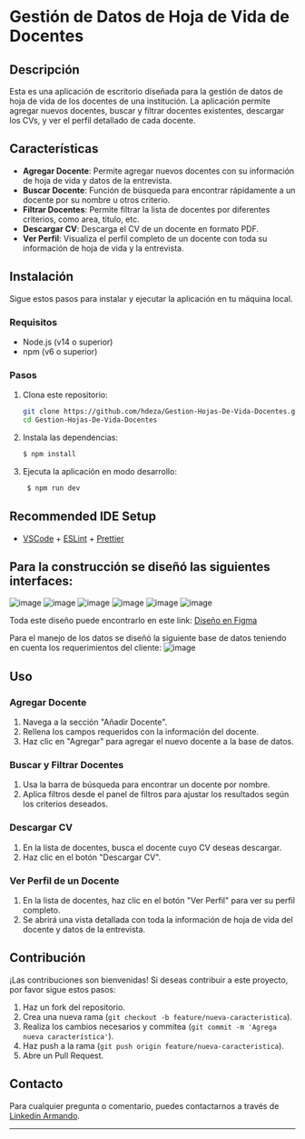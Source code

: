 # Gestión de Datos de Hoja de Vida de Docentes

## Descripción

Esta es una aplicación de escritorio diseñada para la gestión de datos de hoja de vida de los docentes de una institución. La aplicación permite agregar nuevos docentes, buscar y filtrar docentes existentes, descargar los CVs, y ver el perfil detallado de cada docente.

## Características

- **Agregar Docente**: Permite agregar nuevos docentes con su información de hoja de vida y datos de la entrevista.
- **Buscar Docente**: Función de búsqueda para encontrar rápidamente a un docente por su nombre u otros criterio.
- **Filtrar Docentes**: Permite filtrar la lista de docentes por diferentes criterios, como area, titulo, etc.
- **Descargar CV**: Descarga el CV de un docente en formato PDF.
- **Ver Perfil**: Visualiza el perfil completo de un docente con toda su información de hoja de vida y la entrevista.

## Instalación

Sigue estos pasos para instalar y ejecutar la aplicación en tu máquina local.

### Requisitos

- Node.js (v14 o superior)
- npm (v6 o superior)

### Pasos

1. Clona este repositorio:

    ```bash
    git clone https://github.com/hdeza/Gestion-Hojas-De-Vida-Docentes.git
    cd Gestion-Hojas-De-Vida-Docentes
    ```

2. Instala las dependencias:

    ```bash
    $ npm install
    ```

3. Ejecuta la aplicación en modo desarrollo:

   ```bash
    $ npm run dev
    ```

## Recommended IDE Setup

- [VSCode](https://code.visualstudio.com/) + [ESLint](https://marketplace.visualstudio.com/items?itemName=dbaeumer.vscode-eslint) + [Prettier](https://marketplace.visualstudio.com/items?itemName=esbenp.prettier-vscode)

## Para la construcción se diseñó las siguientes interfaces:
![image](https://github.com/user-attachments/assets/aa2b3985-8ac1-4427-9fa8-9cf204620c75)
![image](https://github.com/user-attachments/assets/4f0c0384-9a85-4910-9047-f6ba66ad271a)
![image](https://github.com/user-attachments/assets/b4ad74e5-801f-42a6-b291-55fb4ab9287d)
![image](https://github.com/user-attachments/assets/a624fb05-de43-42bc-ac28-c1c94162299d)
![image](https://github.com/user-attachments/assets/5aa66f7e-85a3-481f-8474-340038ad03f2)
![image](https://github.com/user-attachments/assets/a27b37b8-c3c9-4cbb-b751-9f0a5109999d)

Toda este diseño puede encontrarlo en este link: [Diseño en Figma](https://www.figma.com/design/y6hNEJjOe1plNS2yGqdtPq/hojas-de-vida?node-id=0-1&t=RRxjzfHIJ5P72Ivf-1)

Para el manejo de los datos se diseñó la siguiente base de datos teniendo en cuenta los requerimientos del cliente: 
![image](https://github.com/user-attachments/assets/857b4829-6ca2-4617-9c88-167ef375df2d)

## Uso

### Agregar Docente

1. Navega a la sección "Añadir Docente".
2. Rellena los campos requeridos con la información del docente.
3. Haz clic en "Agregar" para agregar el nuevo docente a la base de datos.

### Buscar y Filtrar Docentes

1. Usa la barra de búsqueda para encontrar un docente por nombre.
2. Aplica filtros desde el panel de filtros para ajustar los resultados según los criterios deseados.

### Descargar CV

1. En la lista de docentes, busca el docente cuyo CV deseas descargar.
2. Haz clic en el botón "Descargar CV".

### Ver Perfil de un Docente

1. En la lista de docentes, haz clic en el botón "Ver Perfil" para ver su perfil completo.
2. Se abrirá una vista detallada con toda la información de hoja de vida del docente y datos de la entrevista.

## Contribución

¡Las contribuciones son bienvenidas! Si deseas contribuir a este proyecto, por favor sigue estos pasos:

1. Haz un fork del repositorio.
2. Crea una nueva rama (`git checkout -b feature/nueva-caracteristica`).
3. Realiza los cambios necesarios y commitea (`git commit -m 'Agrega nueva característica'`).
4. Haz push a la rama (`git push origin feature/nueva-caracteristica`).
5. Abre un Pull Request.

## Contacto

Para cualquier pregunta o comentario, puedes contactarnos a través de [Linkedin Armando](https://www.linkedin.com/in/armando-hern%C3%A1ndez-9178a7222/).

---





